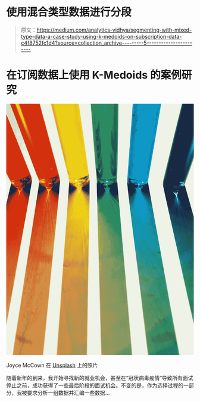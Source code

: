 # 使用混合类型数据进行分段

> 原文：<https://medium.com/analytics-vidhya/segmenting-with-mixed-type-data-a-case-study-using-k-medoids-on-subscription-data-c4f8752fc1d4?source=collection_archive---------5----------------------->

# 在订阅数据上使用 K-Medoids 的案例研究

![](img/59fdf746cdcb268d201983ac1ccdb0f1.png)

Joyce McCown 在 [Unsplash](https://unsplash.com/@dmey503?utm_source=unsplash&utm_medium=referral&utm_content=creditCopyText) 上的照片

随着新年的到来，我开始寻找新的就业机会，甚至在“冠状病毒疫情”导致所有面试停止之前，成功获得了一些最后阶段的面试机会。不变的是，作为选择过程的一部分，我被要求分析一组数据并汇编一些数据…